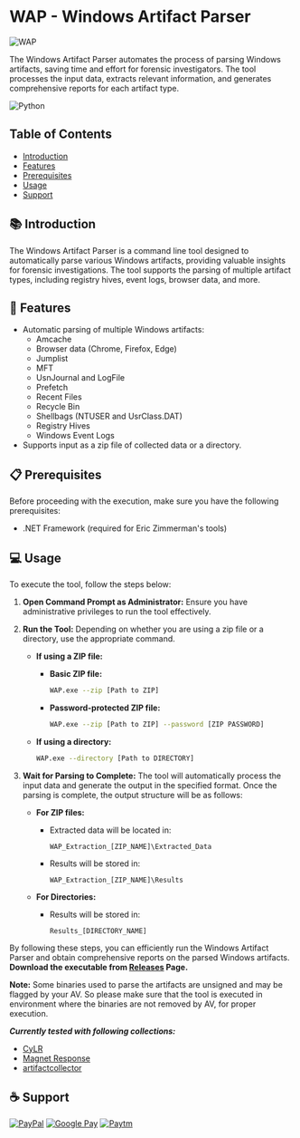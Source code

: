 # WAP - Windows Artifact Parser

![WAP](https://github.com/user-attachments/assets/c4428f83-a8d7-4acb-be72-522b3bd5b48e)

The Windows Artifact Parser automates the process of parsing Windows artifacts, saving time and effort for forensic investigators. The tool processes the input data, extracts relevant information, and generates comprehensive reports for each artifact type.

![Python](https://img.shields.io/badge/python-3670A0?style=for-the-badge&logo=python&logoColor=ffdd54)

## Table of Contents

- [Introduction](#-introduction)
- [Features](#-features)
- [Prerequisites](#-prerequisites)
- [Usage](#-usage)
- [Support](#coffee-support)

## 📚 Introduction

The Windows Artifact Parser is a command line tool designed to automatically parse various Windows artifacts, providing valuable insights for forensic investigations. The tool supports the parsing of multiple artifact types, including registry hives, event logs, browser data, and more.

## 🚀 Features

- Automatic parsing of multiple Windows artifacts:
  - Amcache
  - Browser data (Chrome, Firefox, Edge)
  - Jumplist
  - MFT
  - UsnJournal and LogFile
  - Prefetch
  - Recent Files
  - Recycle Bin
  - Shellbags (NTUSER and UsrClass.DAT)
  - Registry Hives
  - Windows Event Logs
- Supports input as a zip file of collected data or a directory.

## 📋 Prerequisites

Before proceeding with the execution, make sure you have the following prerequisites:

- .NET Framework (required for Eric Zimmerman's tools)

## 💻 Usage

To execute the tool, follow the steps below:

1. **Open Command Prompt as Administrator:**
   Ensure you have administrative privileges to run the tool effectively.

2. **Run the Tool:**
   Depending on whether you are using a zip file or a directory, use the appropriate command.

   - **If using a ZIP file:**
     - **Basic ZIP file:**
       ```sh
       WAP.exe --zip [Path to ZIP]
       ```
     - **Password-protected ZIP file:**
       ```sh
       WAP.exe --zip [Path to ZIP] --password [ZIP PASSWORD]
       ```

   - **If using a directory:**
     ```sh
     WAP.exe --directory [Path to DIRECTORY]
     ```

3. **Wait for Parsing to Complete:**
   The tool will automatically process the input data and generate the output in the specified format. Once the parsing is complete, the output structure will be as follows:

   - **For ZIP files:**
     - Extracted data will be located in:
       ```
       WAP_Extraction_[ZIP_NAME]\Extracted_Data
       ```
     - Results will be stored in:
       ```
       WAP_Extraction_[ZIP_NAME]\Results
       ```

   - **For Directories:**
     - Results will be stored in:
       ```
       Results_[DIRECTORY_NAME]
       ```

By following these steps, you can efficiently run the Windows Artifact Parser and obtain comprehensive reports on the parsed Windows artifacts. **Download the executable from [Releases](https://github.com/SanketBaraiya/WAP/releases) Page.**

**Note:** Some binaries used to parse the artifacts are unsigned and may be flagged by your AV. So please make sure that the tool is executed in environment where the binaries are not removed by AV, for proper execution.

***Currently tested with following collections:***
- [CyLR](https://github.com/orlikoski/CyLR)
- [Magnet Response](https://www.magnetforensics.com/resources/magnet-response/)
- [artifactcollector](https://github.com/forensicanalysis/artifactcollector)

## :coffee: Support

[![PayPal](https://img.shields.io/badge/PayPal-00457C?style=for-the-badge&logo=paypal&logoColor=white)](https://www.paypal.me/sanketbaraiya16)
[![Google Pay](https://img.shields.io/badge/GooglePay-%233780F1.svg?style=for-the-badge&logo=Google-Pay&logoColor=white)](https://mega.nz/file/5AgGWYJY#OS2bS3sbPkUai0lE9wW6ymq_Ub1gLHn2XCZVanMWYts)
[![Paytm](https://img.shields.io/badge/Paytm-1C2C94?style=for-the-badge&logo=paytm&logoColor=05BAF3)](https://mega.nz/file/kBwSxKpL#BMColiA74JWw1cXx7Z0LdpEjBRmkc6rp5oWmq23pXNY)
